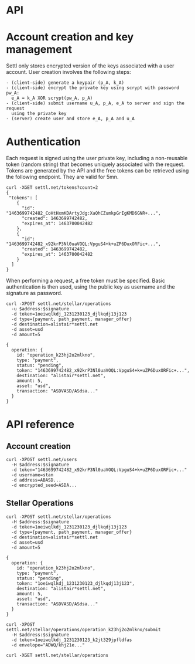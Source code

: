 # API

# Account creation and key management

Settl only stores encrypted version of the keys associated with a user account.
User creation involves the following steps:

```
- (client-side) generate a keypair (p_A, k_A)
- (client-side) encrypt the private key using scrypt with password pw_A:
  e_A = k_A XOR scrypt(pw_A, p_A)
- (client-side) submit username u_A, p_A, e_A to server and sign the request
  using the private key
- (server) create user and store e_A, p_A and u_A
```

# Authentication

Each request is signed using the user private key, including a non-reusable
token (random string) that becomes uniquely associated with the request. Tokens
are generated by the API and the free tokens can be retrieved using the
following endpoint. They are valid for 5mn.
```
curl -XGET settl.net/tokens?count=2
{
 "tokens": [
    {
      "id": "1463699742482_CoHtHxmKDArtyJdg:XaQhCZumkpGrIgKMD6GNR+...",
      "created": 1463699742482,
      "expires_at": 1463700042482
    },
    {
      "id": "1463699742482_x92krP3Nl0uaVOQL:VpguS4+k+uZP6DuxORFic+...",
      "created": 1463699742482,
      "expires_at": 1463700042482
    }
  ]
}
```

When performing a request, a free token must be specified. Basic authentication
is then used, using the public key as username and the signature as password.


```
curl -XPOST settl.net/stellar/operations
  -u $address:$signature
  -d token=1oeiwqlkdj_1231230123_djlkqdj13j123
  -d type={payment, path_payment, manager_offer}
  -d destination=alistair*settl.net
  -d asset=usd
  -d amount=5

{
  operation: {
    id: "operation_k23hj2o2mlkno",
    type: "payment",
    status: "pending",
    token: "1463699742482_x92krP3Nl0uaVOQL:VpguS4+k+uZP6DuxORFic+...",
    destination: "alistair*settl.net",
    amount: 5,
    asset: "usd",
    transaction: "ASDVASD/ASdsa..."
  }
}
```

# API reference

## Account creation

```
curl -XPOST settl.net/users
  -H $address:$signature
  -d token="1463699742482_x92krP3Nl0uaVOQL:VpguS4+k+uZP6DuxORFic+..."
  -d username=stan
  -d address=ABASD...
  -d encrypted_seed=ASDA...
```

## Stellar Operations

```
curl -XPOST settl.net/stellar/operations
  -H $address:$signature
  -d token=1oeiwqlkdj_1231230123_djlkqdj13j123
  -d type={payment, path_payment, manager_offer}
  -d destination=alistair*settl.net
  -d asset=usd
  -d amount=5

{
  operation: {
    id: "operation_k23hj2o2mlkno",
    type: "payment",
    status: "pending",
    token: "1oeiwqlkdj_1231230123_djlkqdj13j123",
    destination: "alistair*settl.net",
    amount: 5,
    asset: "usd",
    transaction: "ASDVASD/ASdsa..."
  }
}

```

```
curl -XPOST settl.net/stellar/operations/operation_k23hj2o2mlkno/submit
  -H $address:$signature
  -d token=1oeiwqlkdj_1231230123_k2jt329jpfldfas
  -d envelope="ADWQ/khj21e..."
```

```
curl -XGET settl.net/stellar/operations
```
